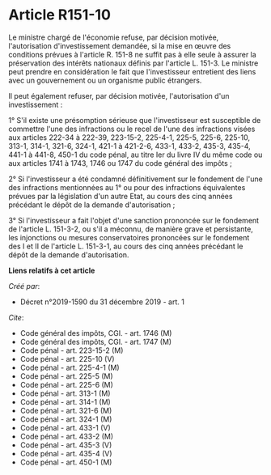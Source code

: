 # Article R151-10

Le ministre chargé de l'économie refuse, par décision motivée, l'autorisation d'investissement demandée, si la mise en œuvre
des conditions prévues à l'article R. 151-8 ne suffit pas à elle seule à assurer la préservation des intérêts nationaux
définis par l'article L. 151-3. Le ministre peut prendre en considération le fait que l'investisseur entretient des liens
avec un gouvernement ou un organisme public étrangers.

Il peut également refuser, par décision motivée, l'autorisation d'un investissement :

1° S'il existe une présomption sérieuse que l'investisseur est susceptible de commettre l'une des infractions ou le recel de
l'une des infractions visées aux articles 222-34 à 222-39, 223-15-2, 225-4-1, 225-5, 225-6, 225-10, 313-1, 314-1, 321-6,
324-1, 421-1 à 421-2-6, 433-1, 433-2, 435-3, 435-4, 441-1 à 441-8, 450-1 du code pénal, au titre Ier du livre IV du même code
ou aux articles 1741 à 1743, 1746 ou 1747 du code général des impôts ;

2° Si l'investisseur a été condamné définitivement sur le fondement de l'une des infractions mentionnées au 1° ou pour des
infractions équivalentes prévues par la législation d'un autre Etat, au cours des cinq années précédant le dépôt de la
demande d'autorisation ;

3° Si l'investisseur a fait l'objet d'une sanction prononcée sur le fondement de l'article L. 151-3-2, ou s'il a méconnu, de
manière grave et persistante, les injonctions ou mesures conservatoires prononcées sur le fondement des I et II de l'article
L. 151-3-1, au cours des cinq années précédant le dépôt de la demande d'autorisation.

**Liens relatifs à cet article**

_Créé par_:

  - Décret n°2019-1590 du 31 décembre 2019 - art. 1

_Cite_:

  - Code général des impôts, CGI. - art. 1746 (M)
  - Code général des impôts, CGI. - art. 1747 (M)
  - Code pénal - art. 223-15-2 (M)
  - Code pénal - art. 225-10 (V)
  - Code pénal - art. 225-4-1 (M)
  - Code pénal - art. 225-5 (M)
  - Code pénal - art. 225-6 (M)
  - Code pénal - art. 313-1 (M)
  - Code pénal - art. 314-1 (M)
  - Code pénal - art. 321-6 (M)
  - Code pénal - art. 324-1 (M)
  - Code pénal - art. 433-1 (V)
  - Code pénal - art. 433-2 (M)
  - Code pénal - art. 435-3 (V)
  - Code pénal - art. 435-4 (V)
  - Code pénal - art. 450-1 (M)
